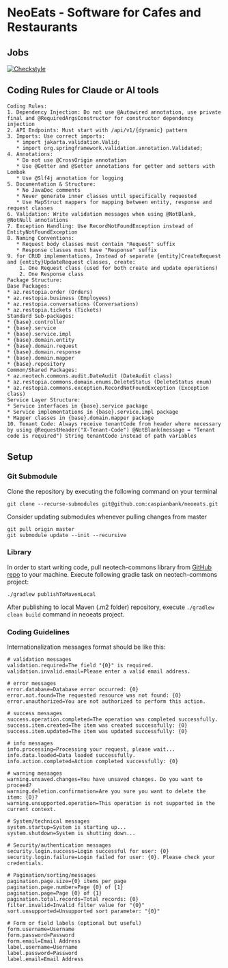 # NeoEats - Software for Cafes and Restaurants

## Jobs

[![Checkstyle](https://github.com/caspianbank/neoeats/actions/workflows/gradle.yml/badge.svg)](https://github.com/caspianbank/neoeats/actions/workflows/gradle.yml)

## Coding Rules for Claude or AI tools

```
Coding Rules:
1. Dependency Injection: Do not use @Autowired annotation, use private final and @RequiredArgsConstructor for constructor dependency injection
2. API Endpoints: Must start with /api/v1/{dynamic} pattern
3. Imports: Use correct imports:
   * import jakarta.validation.Valid;
   * import org.springframework.validation.annotation.Validated;
4. Annotations:
   * Do not use @CrossOrigin annotation
   * Use @Getter and @Setter annotations for getter and setters with Lombok
   * Use @Slf4j annotation for logging
5. Documentation & Structure:
   * No JavaDoc comments
   * Never generate inner classes until specifically requested
   * Use MapStruct mappers for mapping between entity, response and request classes
6. Validation: Write validation messages when using @NotBlank, @NotNull annotations
7. Exception Handling: Use RecordNotFoundException instead of EntityNotFoundException
8. Naming Conventions:
   * Request body classes must contain "Request" suffix
   * Response classes must have "Response" suffix
9. for CRUD implementations, Instead of separate {entity}CreateRequest and {entity}UpdateRequest classes, create:
    1. One Request class (used for both create and update operations)
    2. One Response class
Package Structure:
Base Packages:
* az.restopia.order (Orders)
* az.restopia.business (Employees)
* az.restopia.conversations (Conversations)
* az.restopia.tickets (Tickets)
Standard Sub-packages:
* {base}.controller
* {base}.service
* {base}.service.impl
* {base}.domain.entity
* {base}.domain.request
* {base}.domain.response
* {base}.domain.mapper
* {base}.repository
Common/Shared Packages:
* az.neotech.commons.audit.DateAudit (DateAudit class)
* az.restopia.commons.domain.enums.DeleteStatus (DeleteStatus enum)
* az.restopia.commons.exception.RecordNotFoundException (Exception class)
Service Layer Structure:
* Service interfaces in {base}.service package
* Service implementations in {base}.service.impl package
* Mapper classes in {base}.domain.mapper package
10. Tenant Code: Always receive tenantCode from header where necessary by using @RequestHeader("X-Tenant-Code") @NotBlank(message = "Tenant code is required") String tenantCode instead of path variables
```



## Setup

### Git Submodule

Clone the repository by executing the following command on your terminal

```shell
git clone --recurse-submodules git@github.com:caspianbank/neoeats.git
```

Consider updating submodules whenever pulling changes from master

```shell
git pull origin master
git submodule update --init --recursive
```

### Library

In order to start writing code, pull neotech-commons library
from [GitHub repo](https://github.com/caspianbank/neotech-commons) to your machine. Execute following gradle
task on neotech-commons project:

```shell
./gradlew publishToMavenLocal
```

After publishing to local Maven (.m2 folder) repository, execute `./gradlew clean build` command in neoeats project.

### Coding Guidelines

Internationalization messages format should be like this:

```properties
# validation messages
validation.required=The field "{0}" is required.
validation.invalid.email=Please enter a valid email address.

# error messages
error.database=Database error occurred: {0}
error.not.found=The requested resource was not found: {0}
error.unauthorized=You are not authorized to perform this action.

# success messages
success.operation.completed=The operation was completed successfully.
success.item.created=The item was created successfully: {0}
success.item.updated=The item was updated successfully: {0}

# info messages
info.processing=Processing your request, please wait...
info.data.loaded=Data loaded successfully.
info.action.completed=Action completed successfully: {0}

# warning messages
warning.unsaved.changes=You have unsaved changes. Do you want to proceed?
warning.deletion.confirmation=Are you sure you want to delete the item: {0}?
warning.unsupported.operation=This operation is not supported in the current context.

# System/technical messages
system.startup=System is starting up...
system.shutdown=System is shutting down...

# Security/authentication messages
security.login.success=Login successful for user: {0}
security.login.failure=Login failed for user: {0}. Please check your credentials.

# Pagination/sorting/messages
pagination.page.size={0} items per page
pagination.page.number=Page {0} of {1}
pagination.page=Page {0} of {1}
pagination.total.records=Total records: {0}
filter.invalid=Invalid filter value for "{0}"
sort.unsupported=Unsupported sort parameter: "{0}"

# Form or field labels (optional but useful)
form.username=Username
form.password=Password
form.email=Email Address
label.username=Username
label.password=Password
label.email=Email Address
```